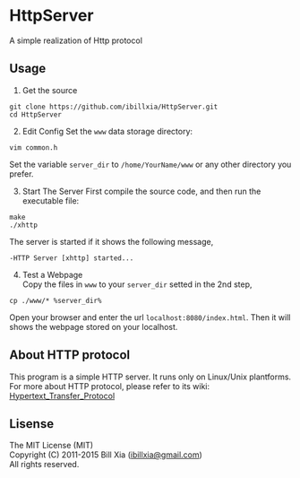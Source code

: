 # HttpServer  
 A simple realization of Http protocol  

## Usage  
1) Get the source    

```
git clone https://github.com/ibillxia/HttpServer.git
cd HttpServer
```

2) Edit Config
Set the `www` data storage directory:

```
vim common.h
```

Set the variable `server_dir` to `/home/YourName/www` or any other directory you prefer. 

3) Start The Server
First compile the source code, and then run the executable file:

```
make
./xhttp
```

The server is started if it shows the following message, 

```
-HTTP Server [xhttp] started...
```

4) Test a Webpage  
Copy the files in `www` to your `server_dir` setted in the 2nd step,

```
cp ./www/* %server_dir%
```

Open your browser and enter the url `localhost:8080/index.html`. 
Then it will shows the webpage stored on your localhost.

## About HTTP protocol  

This program is a simple HTTP server. It runs only on Linux/Unix plantforms.  
For more about HTTP protocol, please refer to its wiki:   
[Hypertext_Transfer_Protocol](http://en.wikipedia.org/wiki/Hypertext_Transfer_Protocol)

## Lisense  

The MIT License (MIT)  
Copyright (C) 2011-2015 Bill Xia (ibillxia@gmail.com)   
All rights reserved.  


